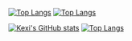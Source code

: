 [![Top Langs](https://github-readme-stats.vercel.app/api/top-langs/?username=kexi&show_icons=true)](https://github.com/kexi)
[![Top Langs](https://github-readme-stats.vercel.app/api/top-langs/?username=kexi&langs_count=10&count_private=true)](https://github.com/kexi)

[![Kexi's GitHub stats](https://github-readme-stats.vercel.app/api?username=kexi&theme=vue-dark&show_icons=true)](https://github.com/kexi/github-readme-stats)
[![Top Langs](https://github-readme-stats.vercel.app/api/top-langs/?username=kexi&theme=vue-dark&show_icons=true&layout=large&show_icons=true)](https://github.com/kexi/github-readme-stats)
